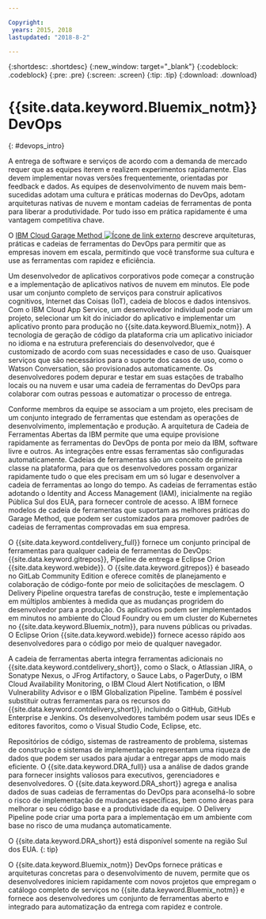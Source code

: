 ```yaml
---

Copyright:
 years: 2015, 2018
lastupdated: "2018-8-2"

---
```


{:shortdesc: .shortdesc}
{:new_window: target="_blank"}
{:codeblock: .codeblock}
{:pre: .pre}
{:screen: .screen}
{:tip: .tip}
{:download: .download}


# {{site.data.keyword.Bluemix_notm}} DevOps
{: #devops_intro}

A entrega de software e serviços de acordo com a demanda de mercado requer que as equipes
iterem e realizem experimentos rapidamente. Elas devem implementar novas versões frequentemente,
orientadas por feedback e dados. As equipes de desenvolvimento de nuvem mais bem-sucedidas adotam uma cultura
e práticas modernas do DevOps, adotam arquiteturas nativas de nuvem e montam cadeias de ferramentas
de ponta para liberar a produtividade. Por tudo isso em prática rapidamente é uma vantagem competitiva
chave.

O 
<a href="https://www.ibm.com/cloud/garage">IBM Cloud Garage Method
<img src="../../icons/launch-glyph.svg" alt="Ícone de link externo"></a> descreve arquiteturas, práticas e
cadeias de ferramentas do DevOps para permitir que as empresas inovem em escala, permitindo que você
transforme sua cultura e use as ferramentas com rapidez e eficiência.

Um desenvolvedor de aplicativos corporativos pode começar a construção e a implementação de aplicativos
nativos de nuvem em minutos. Ele pode usar um conjunto completo de serviços para construir aplicativos
cognitivos, Internet das Coisas (IoT), cadeia de blocos e dados intensivos. Com o IBM Cloud App Service,
um desenvolvedor individual pode criar um projeto, selecionar um kit do iniciador do aplicativo e implementar um
aplicativo pronto para produção no {{site.data.keyword.Bluemix_notm}}. A tecnologia de
geração de código da plataforma cria um aplicativo iniciador no idioma e na estrutura preferenciais do
desenvolvedor, que é customizado de acordo com suas necessidades e caso de uso. Quaisquer serviços que são
necessários para o suporte dos casos de uso, como o Watson Conversation, são provisionados automaticamente. Os
desenvolvedores podem depurar e testar em suas estações de trabalho locais ou na nuvem e usar uma cadeia de
ferramentas do DevOps para colaborar com outras pessoas e automatizar o processo de entrega.

Conforme membros da equipe se associam a um projeto, eles precisam de um conjunto integrado de
ferramentas que estendam as operações de desenvolvimento, implementação e produção. A arquitetura de
Cadeia de Ferramentas Abertas da IBM permite que uma equipe provisione rapidamente as
ferramentas do DevOps de ponta por meio da IBM,
software livre e outros. As integrações entre essas ferramentas são configuradas automaticamente. Cadeias de ferramentas são um conceito de primeira classe na plataforma, para que os desenvolvedores possam
organizar rapidamente tudo o que eles precisam em um só lugar e desenvolver a cadeia de ferramentas ao longo do
tempo. As cadeias de ferramentas estão adotando o Identity and Access Management (IAM), inicialmente na região Pública Sul dos EUA, para fornecer controle de acesso. A IBM fornece modelos de cadeia de ferramentas que suportam as melhores práticas do Garage Method,
que podem ser customizados para promover padrões de cadeias de ferramentas comprovadas em sua empresa.

O {{site.data.keyword.contdelivery_full}} fornece um conjunto principal de ferramentas para qualquer cadeia de ferramentas do DevOps: {{site.data.keyword.gitrepos}}, Pipeline de entrega e Eclipse Orion {{site.data.keyword.webide}}. O {{site.data.keyword.gitrepos}} é baseado no GitLab Community Edition e oferece comitês de planejamento e colaboração de código-fonte por meio de solicitações de mesclagem. O Delivery Pipeline orquestra tarefas de construção, teste e implementação em múltiplos ambientes à
medida que as mudanças progridem do desenvolvedor para a produção. Os aplicativos podem ser implementados em
minutos no ambiente do Cloud Foundry ou em um cluster do Kubernetes no
{{site.data.keyword.Bluemix_notm}}, para nuvens públicas ou privadas. O Eclipse Orion {{site.data.keyword.webide}} fornece acesso rápido aos desenvolvedores para o código por meio de qualquer navegador.

A cadeia de ferramentas aberta integra ferramentas adicionais no
{{site.data.keyword.contdelivery_short}}, como o Slack, o Atlassian JIRA, o Sonatype Nexus, o JFrog
Artifactory, o Sauce Labs, o PagerDuty, o IBM Cloud Availability Monitoring, o IBM Cloud Alert Notification,
o IBM Vulnerability Advisor e o IBM Globalization Pipeline. Também é possível substituir outras ferramentas para os
recursos do {{site.data.keyword.contdelivery_short}}, incluindo o GitHub, GitHub Enterprise e
Jenkins. Os desenvolvedores também podem usar seus IDEs e editores favoritos, como o Visual Studio Code,
Eclipse, etc.

Repositórios de código, sistemas de rastreamento de problema, sistemas de construção e sistemas
de implementação representam uma riqueza de dados que podem ser usados para ajudar a entregar apps de modo mais
eficiente. O {{site.data.keyword.DRA_full}} usa a análise de dados grande para fornecer insights
valiosos para executivos, gerenciadores e desenvolvedores. O {{site.data.keyword.DRA_short}} agrega e
analisa dados de suas cadeias de ferramentas do DevOps para aconselhá-lo sobre o risco de implementação de
mudanças específicas, bem como áreas para melhorar o seu código base e a produtividade da equipe. O Delivery
Pipeline pode criar uma porta para a implementação em um ambiente com base no
risco de uma mudança automaticamente.

O {{site.data.keyword.DRA_short}} está disponível somente na região Sul dos EUA.
{: tip}

O {{site.data.keyword.Bluemix_notm}} DevOps fornece práticas e arquiteturas concretas para o
desenvolvimento de nuvem, permite que os desenvolvedores iniciem rapidamente com novos projetos que empregam o
catálogo completo de serviços no {{site.data.keyword.Bluemix_notm}} e fornece aos desenvolvedores um
conjunto de ferramentas aberto e integrado para automatização da entrega com rapidez e controle.
